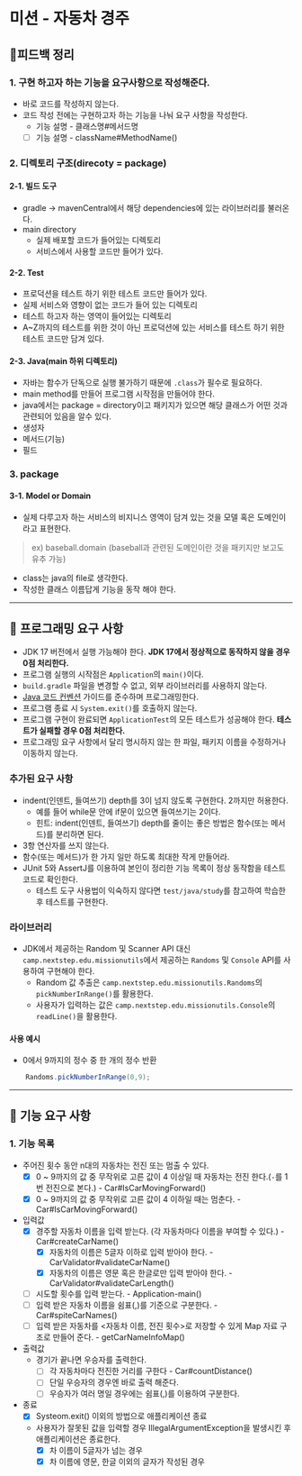 # 미션 - 자동차 경주

## 📖피드백 정리
### 1. 구현 하고자 하는 기능을 요구사항으로 작성해준다.
  - 바로 코드를 작성하지 않는다.
  - 코드 작성 전에는 구현하고자 하는 기능을 나눠 요구 사항을 작성한다. 
    - 기능 설명 - 클래스명#메서드명
    - [ ] 기능 설명 - className#MethodName()
### 2. 디렉토리 구조(direcoty = package)
#### 2-1. 빌드 도구
- gradle -> mavenCentral에서 해당 dependencies에 있는 라이브러리를 불러온다.
- main directory
  - 실제 배포할 코드가 들어있는 디렉토리
  - 서비스에서 사용할 코드만 들어가 있다.
#### 2-2. Test
  - 프로덕션을 테스트 하기 위한 테스트 코드만 들어가 있다. 
  - 실제 서비스와 영향이 없는 코드가 들어 있는 디렉토리
  - 테스트 하고자 하는 영역이 들어있는 디렉토리
  - A~Z까지의 테스트를 위한 것이 아닌 프로덕션에 있는 서비스를 테스트 하기 위한 테스트 코드만 담겨 있다.
#### 2-3. Java(main 하위 디렉토리)
  - 자바는 함수가 단독으로 실행 불가하기 때문에 `.class`가 필수로 필요하다.
  - main method를 만들어 프로그램 시작점을 만들어야 한다.
  - java에서는 package = directory이고 패키지가 있으면 해당 클래스가 어떤 것과 관련되어 있음을 알수 있다.
  - 생성자
  - 메서드(기능)
  - 필드
### 3. package
#### 3-1. Model or Domain
- 실제 다루고자 하는 서비스의 비지니스 영역이 담겨 있는 것을 모델 혹은 도메인이라고 표현한다.
>ex) baseball.domain (baseball과 관련된 도메인이란 것을 패키지만 보고도 유추 가능)
- class는 java의 file로 생각한다.
- 작성한 클래스 이름답게 기능을 동작 해야 한다.

---
## 🎯 프로그래밍 요구 사항

- JDK 17 버전에서 실행 가능해야 한다. **JDK 17에서 정상적으로 동작하지 않을 경우 0점 처리한다.**
- 프로그램 실행의 시작점은 `Application`의 `main()`이다.
- `build.gradle` 파일을 변경할 수 없고, 외부 라이브러리를 사용하지 않는다.
- [Java 코드 컨벤션](https://github.com/woowacourse/woowacourse-docs/tree/master/styleguide/java) 가이드를 준수하며 프로그래밍한다.
- 프로그램 종료 시 `System.exit()`를 호출하지 않는다.
- 프로그램 구현이 완료되면 `ApplicationTest`의 모든 테스트가 성공해야 한다. **테스트가 실패할 경우 0점 처리한다.**
- 프로그래밍 요구 사항에서 달리 명시하지 않는 한 파일, 패키지 이름을 수정하거나 이동하지 않는다.

### 추가된 요구 사항

- indent(인덴트, 들여쓰기) depth를 3이 넘지 않도록 구현한다. 2까지만 허용한다.
    - 예를 들어 while문 안에 if문이 있으면 들여쓰기는 2이다.
    - 힌트: indent(인덴트, 들여쓰기) depth를 줄이는 좋은 방법은 함수(또는 메서드)를 분리하면 된다.
- 3항 연산자를 쓰지 않는다.
- 함수(또는 메서드)가 한 가지 일만 하도록 최대한 작게 만들어라.
- JUnit 5와 AssertJ를 이용하여 본인이 정리한 기능 목록이 정상 동작함을 테스트 코드로 확인한다.
    - 테스트 도구 사용법이 익숙하지 않다면 `test/java/study`를 참고하여 학습한 후 테스트를 구현한다.

### 라이브러리

- JDK에서 제공하는 Random 및 Scanner API 대신 `camp.nextstep.edu.missionutils`에서 제공하는 `Randoms` 및 `Console` API를 사용하여 구현해야 한다.
    - Random 값 추출은 `camp.nextstep.edu.missionutils.Randoms`의 `pickNumberInRange()`를 활용한다.
    - 사용자가 입력하는 값은 `camp.nextstep.edu.missionutils.Console`의 `readLine()`을 활용한다.

#### 사용 예시

- 0에서 9까지의 정수 중 한 개의 정수 반환

```java
    Randoms.pickNumberInRange(0,9);
```

---
## 🚀 기능 요구 사항
### 1. 기능 목록
- 주어진 횟수 동안 n대의 자동차는 전진 또는 멈출 수 있다.
  - [x] 0 ~ 9까지의 값 중 무작위로 고른 값이 4 이상일 때 자동차는 전진 한다.(`-`를 1번 전진으로 본다.) - Car#IsCarMovingForward()
  - [x] 0 ~ 9까지의 값 중 무작위로 고른 값이 4 이하일 때는 멈춘다. - Car#IsCarMovingForward()
- 입력값
  - [x] 경주할 자동차 이름을 입력 받는다. (각 자동차마다 이름을 부여할 수 있다.) - Car#createCarName()
    - [x] 자동차의 이름은 5글자 이하로 입력 받아야 한다. - CarValidator#validateCarName()
    - [x] 자동차의 이름은 영문 혹은 한글로만 입력 받아야 한다. - CarValidator#validateCarLength()
  - [ ] 시도할 횟수를 입력 받는다. - Application-main()
  - [ ] 입력 받은 자동차 이름을 쉼표(,)를 기준으로 구분한다. - Car#spiteCarNames()
  - [ ] 입력 받은 자동차를 <자동차 이름, 전진 횟수>로 저장할 수 있게 Map 자료 구조로 만들어 준다. - getCarNameInfoMap()
- 출력값
  - 경기가 끝나면 우승자를 출력한다.
    - [ ] 각 자동차마다 전진한 거리를 구한다 - Car#countDistance()
    - [ ] 단일 우승자의 경우엔 바로 출력 해준다.
    - [ ] 우승자가 여러 명일 경우에는 쉼표(,)를 이용하여 구분한다.
- 종료
  - [x] Systeom.exit() 이외의 방법으로 애플리케이션 종료 
  - 사용자가 잘못된 값을 입력할 경우 IllegalArgumentException을 발생시킨 후 애플리케이션은 종료한다.
    - [x] 차 이름이 5글자가 넘는 경우
    - [x] 차 이름에 영문, 한글 이외의 글자가 작성된 경우
